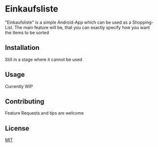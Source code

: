 # Einkaufsliste

"Einkaufsliste" is a simple Android-App which can be used as a Shopping-List. The main feature will be, that you can exactly specify how you want the Items to be sorted

## Installation

Still in a stage where it cannot be used

## Usage

Currently WIP

## Contributing

Feature Requests and tips are welcome

## License

[MIT](https://choosealicense.com/licenses/mit/)
